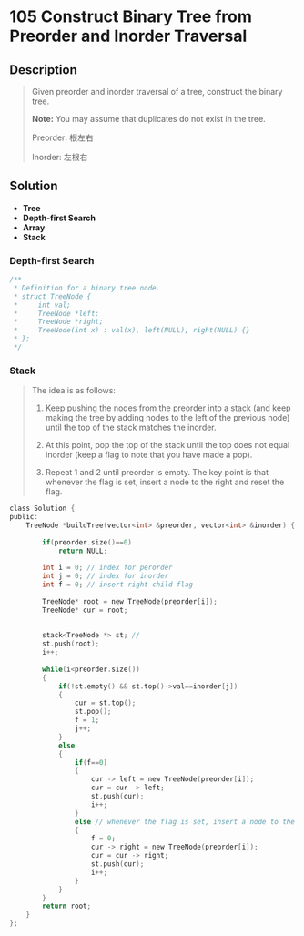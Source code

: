 # 105 Construct Binary Tree from Preorder and Inorder Traversal

## Description

>Given preorder and inorder traversal of a tree, construct the binary tree.
>
>**Note:**
>You may assume that duplicates do not exist in the tree.
>
>Preorder: 根左右
>
>Inorder: 左根右
## Solution

-  **Tree**
-  **Depth-first Search**
-  **Array**
-  **Stack**

### Depth-first Search

```c
/**
 * Definition for a binary tree node.
 * struct TreeNode {
 *     int val;
 *     TreeNode *left;
 *     TreeNode *right;
 *     TreeNode(int x) : val(x), left(NULL), right(NULL) {}
 * };
 */


```

### Stack

>The idea is as follows:
>
>1. Keep pushing the nodes from the preorder into a stack (and keep making the tree by adding nodes to the left of the previous node) until the top of the stack matches the inorder.
>
>2. At this point, pop the top of the stack until the top does not equal inorder (keep a flag to note that you have made a pop).
>
>3. Repeat 1 and 2 until preorder is empty. The key point is that whenever the flag is set, insert a node to the right and reset the flag.
>

```c
class Solution {
public:
    TreeNode *buildTree(vector<int> &preorder, vector<int> &inorder) {
        
        if(preorder.size()==0) 
            return NULL;
        
        int i = 0; // index for perorder
        int j = 0; // index for inorder
        int f = 0; // insert right child flag
        
        TreeNode* root = new TreeNode(preorder[i]);
        TreeNode* cur = root;
        
        
        stack<TreeNode *> st; //
        st.push(root);
        i++;
        
        while(i<preorder.size())
        {
            if(!st.empty() && st.top()->val==inorder[j])
            {
                cur = st.top();
                st.pop();
                f = 1;
                j++;
            }
            else
            {
                if(f==0)
                {
                    cur -> left = new TreeNode(preorder[i]);
                    cur = cur -> left;
                    st.push(cur);
                    i++;
                }
                else // whenever the flag is set, insert a node to the right and reset the flag.
                {
                    f = 0;
                    cur -> right = new TreeNode(preorder[i]);
                    cur = cur -> right;
                    st.push(cur);
                    i++;
                }
            }
        }
        return root;
    }
};
```